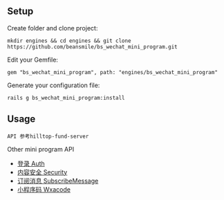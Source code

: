 ## Setup
Create folder and clone project:

```
mkdir engines && cd engines && git clone https://github.com/beansmile/bs_wechat_mini_program.git
```

Edit your Gemfile:

```
gem "bs_wechat_mini_program", path: "engines/bs_wechat_mini_program"
```

Generate your configuration file:

```
rails g bs_wechat_mini_program:install
```

## Usage

```
API 参考hilltop-fund-server
```

Other mini program API

* [登录 Auth](https://github.com/beansmile/bs_wechat_mini_program/blob/master/lib/bs_wechat_mini_program/api/auth.rb)
* [内容安全 Security](https://github.com/beansmile/bs_wechat_mini_program/blob/master/lib/bs_wechat_mini_program/api/security.rb)
* [订阅消息 SubscribeMessage](https://github.com/beansmile/bs_wechat_mini_program/blob/master/lib/bs_wechat_mini_program/api/subscribe_message.rb)
* [小程序码 Wxacode](https://github.com/beansmile/bs_wechat_mini_program/blob/master/lib/bs_wechat_mini_program/api/wxacode.rb)
